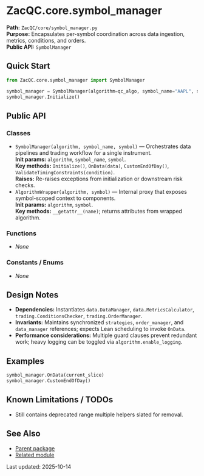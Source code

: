 # ZacQC.core.symbol_manager
**Path:** `ZacQC/core/symbol_manager.py`  
**Purpose:** Encapsulates per-symbol coordination across data ingestion, metrics, conditions, and orders.  
**Public API:** `SymbolManager`

## Quick Start
```python
from ZacQC.core.symbol_manager import SymbolManager

symbol_manager = SymbolManager(algorithm=qc_algo, symbol_name="AAPL", symbol=qc_algo.symbol)
symbol_manager.Initialize()
```

## Public API
### Classes
- `SymbolManager(algorithm, symbol_name, symbol)` — Orchestrates data pipelines and trading workflow for a single instrument.  
  **Init params:** `algorithm`, `symbol_name`, `symbol`.  
  **Key methods:** `Initialize()`, `OnData(data)`, `CustomEndOfDay()`, `ValidateTimingConstraints(condition)`.  
  **Raises:** Re-raises exceptions from initialization or downstream risk checks.
- `AlgorithmWrapper(algorithm, symbol)` — Internal proxy that exposes symbol-scoped context to components.  
  **Init params:** `algorithm`, `symbol`.  
  **Key methods:** `__getattr__(name)`; returns attributes from wrapped algorithm.

### Functions
- _None_

### Constants / Enums
- _None_

## Design Notes
- **Dependencies:** Instantiates `data.DataManager`, `data.MetricsCalculator`, `trading.ConditionsChecker`, `trading.OrderManager`.  
- **Invariants:** Maintains synchronized `strategies`, `order_manager`, and `data_manager` references; expects Lean scheduling to invoke `OnData`.  
- **Performance considerations:** Multiple guard clauses prevent redundant work; heavy logging can be toggled via `algorithm.enable_logging`.

## Examples
```python
symbol_manager.OnData(current_slice)
symbol_manager.CustomEndOfDay()
```

## Known Limitations / TODOs
- Still contains deprecated range multiple helpers slated for removal.

## See Also
- [Parent package](../modules/ZacQC.core.md)
- [Related module](../modules/ZacQC.trading.order_manager.md)

Last updated: 2025-10-14
